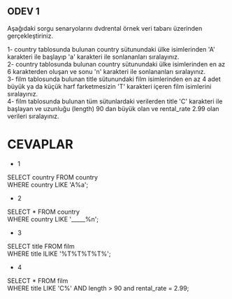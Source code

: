 ## ODEV 1
Aşağıdaki sorgu senaryolarını dvdrental örnek veri tabanı üzerinden gerçekleştiriniz.

1- country tablosunda bulunan country sütunundaki ülke isimlerinden 'A' karakteri ile başlayıp 'a' karakteri ile sonlananları sıralayınız.  
2- country tablosunda bulunan country sütunundaki ülke isimlerinden en az 6 karakterden oluşan ve sonu 'n' karakteri ile sonlananları sıralayınız.  
3- film tablosunda bulunan title sütunundaki film isimlerinden en az 4 adet büyük ya da küçük harf farketmesizin 'T' karakteri içeren film isimlerini sıralayınız.  
4- film tablosunda bulunan tüm sütunlardaki verilerden title 'C' karakteri ile başlayan ve uzunluğu (length) 90 dan büyük olan ve rental_rate 2.99 olan verileri sıralayınız.  

# CEVAPLAR
* 1  

SELECT country FROM country  
WHERE country LIKE 'A%a';
* 2  

SELECT * FROM country  
WHERE country LIKE '_____%n';
* 3  

SELECT title FROM film  
WHERE title ILIKE '%T%T%T%T%';
* 4  

SELECT * FROM film  
WHERE title LIKE 'C%' AND length > 90 and rental_rate = 2.99;